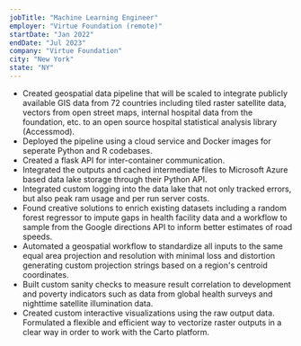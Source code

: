 ```yaml
---
jobTitle: "Machine Learning Engineer"
employer: "Virtue Foundation (remote)"
startDate: "Jan 2022"
endDate: "Jul 2023"
company: "Virtue Foundation"
city: "New York"
state: "NY"
---
```


* Created geospatial data pipeline that will be scaled to integrate publicly available GIS data from 72 countries including tiled raster satellite data, vectors from open street maps, internal hospital data from the foundation, etc. to an open source hospital statistical analysis library (Accessmod).
* Deployed the pipeline using a cloud service and Docker images for seperate Python and R codebases.
* Created a flask API for inter-container communication.
* Integrated the outputs and cached intermediate files to Microsoft Azure based data lake storage through their Python API.
* Integrated custom logging into the data lake that not only tracked errors, but also peak ram usage and per run server costs.
* Found creative solutions to enrich existing datasets including a random forest regressor to impute gaps in health facility data and a workflow to sample from the Google directions API to inform better estimates of road speeds.
* Automated a geospatial workflow to standardize all inputs to the same equal area projection and resolution with minimal loss and distortion generating custom projection strings based on a region's centroid coordinates.
* Built custom sanity checks to measure result correlation to development and poverty indicators such as data from global health surveys and nighttime satellite illumination data.
* Created custom interactive visualizations using the raw output data. Formulated a flexible and efficient way to vectorize raster outputs in a clear way in order to work with the Carto platform.
